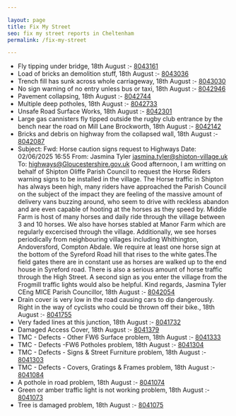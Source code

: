 ```yaml
---

layout: page
title: Fix My Street
seo: fix my street reports in Cheltenham
permalink: /fix-my-street

---
```


<!-- fix_marker starts -->

- Fly tipping under bridge, 18th August :- [8043161](https://www.fixmystreet.com/report/8043161)
- Load of bricks an demolition stuff, 18th August :- [8043036](https://www.fixmystreet.com/report/8043036)
- Trench fill has sunk across whole carriageway, 18th August :- [8043030](https://www.fixmystreet.com/report/8043030)
- No sign warning of no entry unless bus or taxi, 18th August :- [8042946](https://www.fixmystreet.com/report/8042946)
- Pavement collapsing, 18th August :- [8042744](https://www.fixmystreet.com/report/8042744)
- Multiple deep potholes, 18th August :- [8042733](https://www.fixmystreet.com/report/8042733)
- Unsafe Road Surface Works, 18th August :- [8042301](https://www.fixmystreet.com/report/8042301)
- Large gas cannisters fly tipped outside the rugby club entrance by the bench near the road on Mill Lane Brockworth, 18th August :- [8042142](https://www.fixmystreet.com/report/8042142)
- Bricks and debris on highway from the collapsed wall, 18th August :- [8042087](https://www.fixmystreet.com/report/8042087)
- Subject: Fwd: Horse caution signs request to Highways Date: 02/06/2025 16:55 From: Jasmina Tyler <jasmina.tyler@shipton-village.uk> To: highways@Gloucestershire.gov.uk Good afternoon, I am writting on behalf of Shipton Oliffe Parish Council to request the Horse Riders warning signs to be installed in the village. The Horse traffic in Shipton has always been high, many riders have approached the Parish Council on the subject of the impact they are feeling of the massive amount of delivery vans buzzing around, who seem to drive with reckless abandon and are even capable of hooting at the horses as they speed by. Middle Farm is host of many horses and daily ride through the village between 3 and 10 horses. We also have horses stabled at Manor Farm which are regularly excercised through the village. Additionally, we see horses periodically from neighbouring villages including Whithington, Andoversford, Compton Abdale. We require at least one horse sign at the bottom of the Syreford Road hill that rises to the white gates.The field gates there are in constant use as horses are walked up to the end house in Syreford road. There is also a serious amount of horse traffic through the High Street. A second sign as you enter the village from the Frogmill traffic lights would also be helpful. Kind regards, Jasmina Tyler CEng MICE Parish Councillor, 18th August :- [8042054](https://www.fixmystreet.com/report/8042054)
- Drain cover is very low in the road causing cars to dip dangerously. Right in the way of cyclists who could be thrown off their bike., 18th August :- [8041755](https://www.fixmystreet.com/report/8041755)
- Very faded lines at this junction, 18th August :- [8041732](https://www.fixmystreet.com/report/8041732)
- Damaged Access Cover, 18th August :- [8041379](https://www.fixmystreet.com/report/8041379)
- TMC - Defects - Other FW6  Surface problem, 18th August :- [8041333](https://www.fixmystreet.com/report/8041333)
- TMC - Defects -FW6 Potholes problem, 18th August :- [8041304](https://www.fixmystreet.com/report/8041304)
- TMC - Defects - Signs & Street Furniture problem, 18th August :- [8041303](https://www.fixmystreet.com/report/8041303)
- TMC - Defects - Covers, Gratings & Frames problem, 18th August :- [8041084](https://www.fixmystreet.com/report/8041084)
- A pothole in road problem, 18th August :- [8041074](https://www.fixmystreet.com/report/8041074)
- Green or amber traffic light is not working problem, 18th August :- [8041073](https://www.fixmystreet.com/report/8041073)
- Tree is damaged problem, 18th August :- [8041075](https://www.fixmystreet.com/report/8041075)

<!-- fix_marker ends -->